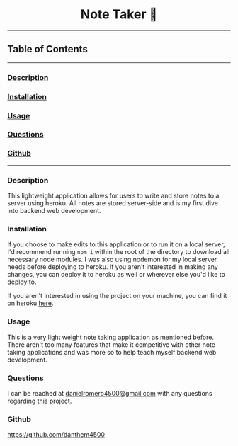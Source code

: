 <h1 align="center"> Note Taker 📝  </h1>

---

## Table of Contents

---

### [Description](#Description)

### [Installation](#Installation)

### [Usage](#Usage)

### [Questions](#Questions)

### [Github](#Github)

---

### <a name="Description"></a>Description

This lightweight application allows for users to write and store notes to a server using heroku. All notes are stored server-side and is my first dive into backend web development.


### <a name="Installation"></a>Installation

If you choose to make edits to this application or to run it on a local server, I'd recommend running `npm i` within the root of the directory to download all necessary node modules. I was also using nodemon for my local server needs before deploying to heroku. If you aren't interested in making any changes, you can deploy it to heroku as well or wherever else you'd like to deploy to.

If you aren't interested in using the project on your machine, you can find it on heroku [here](https://sleepy-gorge-74052.herokuapp.com/).

### <a name="Usage"></a>Usage

This is a very light weight note taking application as mentioned before. There aren't too many features that make it competitive with other note taking applications and was more so to help teach myself backend web development.


### <a name="Questions"></a>Questions

I can be reached at [danielromero4500@gmail.com](https://mail.google.com/mail/?view=cm&fs=1&to=daielromero4500@gmail.com) with any questions regarding this project.

### <a name="Github"></a>Github

https://github.com/danthem4500
